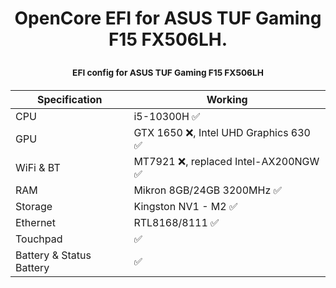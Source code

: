 <h1 # ASUS-FX506LH <p align="center">

<p align="center">OpenCore EFI for ASUS TUF Gaming F15 FX506LH.</p>

### <p align="center" style="font-size: smaller;">EFI config for ASUS TUF Gaming F15 FX506LH</p>

<h5 ### macOS Ventura <p align="center">

Specification | Working
------------- | -------------
CPU  | i5-10300H ✅
GPU  | GTX 1650 ❌, Intel UHD Graphics 630 ✅
WiFi & BT  | MT7921 ❌, replaced Intel-AX200NGW ✅
RAM  | Mikron 8GB/24GB 3200MHz ✅
Storage  | Kingston NV1 - M2 ✅
Ethernet  | RTL8168/8111 ✅
Touchpad  |  ✅
Battery & Status Battery | ✅
